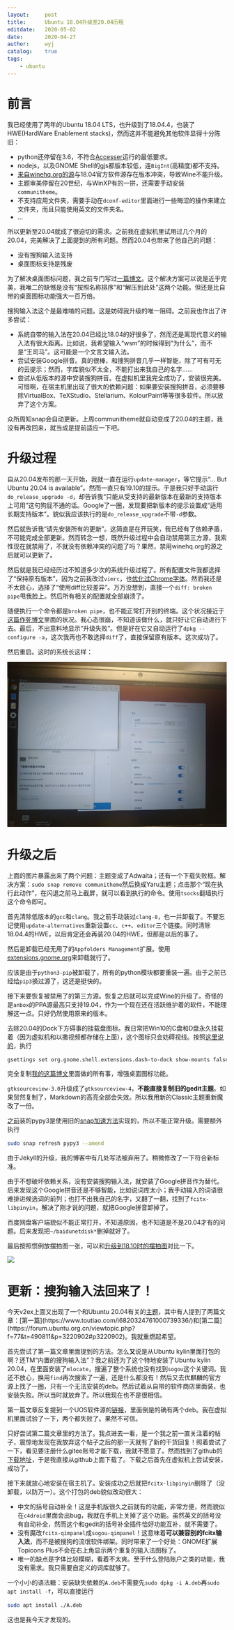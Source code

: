 ```yaml
---
layout:		post
title:		Ubuntu 18.04升级至20.04历程
editdate:	2020-05-02
date:		2020-04-27
author:		wyj
catalog:	true
tags:
    - ubuntu
---
```


# 前言

我已经使用了两年的Ubuntu 18.04 LTS，也升级到了18.04.4，也装了HWE(HardWare Enablement stacks)，然而这并不能避免其他软件显得十分陈旧：

- python还停留在3.6，不符合[Accesser](https://github.com/URenko/Accesser)运行的最低要求。
- nodejs，以及GNOME Shell的gjs都版本较低，连`BigInt`(高精度)都不支持。
- [来自winehq.org的源](https://dl.winehq.org/wine-builds/ubuntu/)与18.04官方软件源存在版本冲突，导致Wine不能升级。
- 主题审美停留在20世纪，与WinXP有的一拼，还需要手动安装`communitheme`。
- 不支持应用文件夹，需要手动在`dconf-editor`里面进行一些晦涩的操作来建立文件夹，而且只能使用英文的文件夹名。
- $\dots$

所以更新至20.04就成了很迫切的需求。之前我在虚拟机里试用过几个月的20.04，完美解决了上面提到的所有问题。然而20.04也带来了他自己的问题：

- 没有搜狗输入法支持
- 桌面图标支持是残废

为了解决桌面图标问题，我之前专门写过[一篇博文](/2019/12/15/Ubuntu%E6%A1%8C%E9%9D%A2%E5%9B%BE%E6%A0%87/)。这个解决方案可以说是近乎完美，我唯二的缺憾是没有“按照名称排序”和“解压到此处”这两个功能。但还是比自带的桌面图标功能强大一百万倍。

搜狗输入法这个是最难啃的问题。这是妨碍我升级的唯一阻碍。之前我也作出了许多尝试：

- 系统自带的输入法在20.04已经比18.04的好很多了，然而还是离现代意义的输入法有很大距离。比如说，我希望输入“wsm”的时候得到“为什么”，而不是“王司马”。这可能是一个文言文输入法。
- 尝试安装Google拼音。真的很棒，和搜狗拼音几乎一样智能，除了可有可无的云提示；然而，字库貌似不太全，不能打出来我自己的名字……
- 尝试从低版本的源中安装搜狗拼音。在虚拟机里我完全成功了，安装很完美。可惜啊，在宿主机里出现了很大的依赖问题：如果要安装搜狗拼音，必须要移除VirtualBox、TeXStudio、Stellarium、KolourPaint等等很多软件。所以放弃了这个方案。

众所周知snap会自动更新。上周communitheme就自动变成了20.04的主题，我没有再改回来，就当成是提前适应一下吧。

# 升级过程

自从20.04发布的那一天开始，我就一直在运行`update-manager`，等它提示“... But Ubuntu 20.04 is available”。然而一直只有19.10的提示。于是我只好手动运行`do_release_upgrade -d`，却告诉我“只能从受支持的最新版本在最新的支持版本上可用”这句狗屁不通的话。Google了一圈，发现要把新版本的提示设置成“适用长期支持版本”。貌似我应该执行的是`do_release_upgrade`不带`-d`参数。

然后就告诉我“请先安装所有的更新”。这简直是在开玩笑，我已经有了依赖矛盾，不可能完成全部更新。然而转念一想，既然升级过程中会自动禁用第三方源，我索性现在就禁用了，不就没有依赖冲突的问题了吗？果然，禁用winehq.org的源之后就可以更新了。

然后就是我已经经历过不知道多少次的系统升级过程了。所有配置文件我都选择了“保持原有版本”，因为之前我改过`vimrc`，也[优化过Chrome字体](https://www.luogu.com.cn/blog/ljf-cnyali/linux-zi-ti-xuan-ran-di-xiu-fu-yu-gai-shan)。然而我还是不太放心，选择了“使用diff比较差异”。万万没想到，直接一个`diff: broken pipe`甩我脸上。然后所有相关的配置就全部崩溃了。

随便执行一个命令都是`broken pipe`，也不能正常打开别的终端。这个状况接近于[这篇作死博文](/2019/04/29/linux%E8%8A%B1%E5%BC%8F%E4%BD%9C%E6%AD%BB/)里面的状况。我心态很崩，不知道该做什么，就只好让它自动进行下去。最后，不出意料地显示“升级失败”。但是好在它又自动运行了`dpkg --configure -a`，这次我再也不敢选择`diff`了，直接保留原有版本。这次成功了。

然后重启。这时的系统长这样：

![](/img/20200427/1.jpg)

# 升级之后

上面的图片暴露出来了两个问题：主题变成了Adwaita；还有一个下载失败框。解决方案：`sudo snap remove communitheme`然后换成Yaru主题；点击那个“现在执行此动作”，在闪退之前马上截屏，就可以看到执行的命令。使用`tsocks`翻墙执行这个命令即可。

首先清除低版本的`gcc`和`clang`。我之前手动装过`clang-8`，也一并卸载了。不要忘记使用`update-alternatives`重新设置`cc`、`c++`、`editor`三个链接。同时清除18.04.4的HWE，以后肯定还会再装20.04的HWE，但那是以后的事了。

然后是卸载已经无用了的`Appfolders Management`扩展。使用[extensions.gnome.org](https://extensions.gnome.org)来卸载就行了。

应该是由于`python3-pip`被卸载了，所有的python模块都要重装一遍。由于之前已经给`pip3`换过源了，这还是挺快的。

接下来要恢复被禁用了的第三方源。恢复之后就可以完成Wine的升级了。奇怪的是`anbox`的PPA源最高只支持19.04，作为一个现在还在活跃维护着的软件，不能理解这一点。只好仍然使用原来的版本。

去除20.04的Dock下方碍事的挂载盘图标。我日常把Win10的C盘和D盘永久挂载着（因为虚拟机和以撒视频都存储在上面），这个图标只会妨碍视线。按照[这里说的](https://www.omgubuntu.co.uk/2019/11/hide-mounted-drives-ubuntu-dock)，执行
```bash
gsettings set org.gnome.shell.extensions.dash-to-dock show-mounts false
```

完全复制[我的这篇博文](/2019/12/15/Ubuntu%E6%A1%8C%E9%9D%A2%E5%9B%BE%E6%A0%87/)里面做的所有事，增强桌面图标功能。

`gtksourceview-3.0`升级成了`gtksourceview-4`，**不能直接复制旧的gedit主题**。如果贸然复制了，Markdown的高亮全部会失效。所以我用新的Classic主题重新魔改了一份。

[之前](/2019/05/16/APIOTHUSC219%E6%B8%B8%E8%AE%B0/#daysnext-2)装的pypy3是使用旧的[snap加速方法](/2019/04/19/snap%E5%8A%A0%E9%80%9F%E6%96%B9%E6%B3%95/)实现的，所以不能正常升级。需要额外执行
```bash
sudo snap refresh pypy3 --amend 
```

由于Jekyll的升级，我的博客中有几处写法被弃用了。稍微修改了一下符合新标准。

由于不想破坏依赖关系，没有安装搜狗输入法，就安装了Google拼音作为替代。后来发现这个Google拼音还是不够智能，比如说词库太小；我手动输入的词语很难排进候选词的前列；也打不出我自己的名字，又翻了一翻，找到了`fcitx-libpinyin`，解决了刚才说的问题，就把Google拼音卸掉了。

百度网盘客户端貌似不能正常打开，不知道原因，也不知道是不是20.04才有的问题。后来发现把`~/baidunetdisk*`删掉就好了。

最后按照惯例放摆拍图一张，可以和[升级到18.10时的摆拍图](/2018/12/22/Ubuntu18.10%E8%AF%95%E7%94%A8/)对比一下。

![](https://i.loli.net/2020/04/27/tVQ72p31Ag6XGnE.png)

# 更新：搜狗输入法回来了！

今天v2ex上面又出现了一个和Ubuntu 20.04有关的[主题](https://www.v2ex.com/t/667887#;)，其中有人提到了两篇文章：[第一篇](https://www.toutiao.com/i6820324761000739336/)和[第二篇](https://forum.ubuntu.org.cn/viewtopic.php?f=77&t=490811&p=3220902#p3220902)。我就重燃起希望。

首先尝试了第一篇文章里面提到的方法。怎么**又**说是从Ubuntu kylin里面打包的啊？还TM“内置的搜狗输入法”？我之前还为了这个特地安装了Ubuntu kylin 20.04，在里面安装了`mlocate`，搜遍了整个系统也没有找到`sogou`这个关键词。我还不放心，换用`find`再次搜索了一遍，还是什么都没有！然后又去优麒麟的官方源上找了一圈，只有一个无法安装的deb。然后试着从自带的软件商店里面装，也安装失败。所以当时就放弃了。所以我现在也不是很相信。

第一篇文章反复提到一个UOS软件源的[链接](http://uos-packages.deepin.com/uos/pool/non-free/s/sogouimebs/)，里面倒是的确有两个deb。我在虚拟机里面试验了一下，两个都失败了。果然不可信。

只好尝试第二篇文章里的方法了。我点进去一看，是一个我之前一直关注着的帖子，震惊地发现在我放弃这个帖子之后的那一天就有了新的干货回复！照着尝试了一下，看见要注册什么gitee账号才能下载，我就不愿意了。然而找到了github的[下载地址](https://github.com/laomocode/fcitx-sogouimebs/releases/download/v2.0.0.38-debian/sogouimebs.deb)，于是我直接从github上面下载了。下载之后首先在虚拟机上尝试安装，成功了。

接下来就放心地安装在宿主机了。安装成功之后就把`fcitx-libpinyin`删除了（没卸载，以防万一）。这个打包的deb貌似改动很大：

- 中文的括号自动补全！这是手机版很久之前就有的功能，非常方便，然而貌似在`c4droid`里面会出bug，我就在手机上关掉了这个功能。虽然英文的括号没有自动补全，然而这个和gedit的括号补全插件恰好功能互补，就不需要了。
- 没有魔改`fcitx-qimpanel`成`sogou-qimpanel`！这意味着**可以兼容别的fcitx输入法**，而不是被搜狗的流氓软件绑架。同时带来了一个好处：GNOME扩展Topicons Plus不会在右上角显示两个重复的输入法图标了。
- 唯一的缺点是字体比较模糊，看着不太爽。至于什么登陆账户之类的功能，我没有需求。我只需要自定义的词库就够了。

一个小小的语法糖：安装缺失依赖的`A.deb`不需要先`sudo dpkg -i A.deb`再`sudo apt install -f`，可以直接运行
```bash
sudo apt install ./A.deb
```
这也是我今天才发现的。
